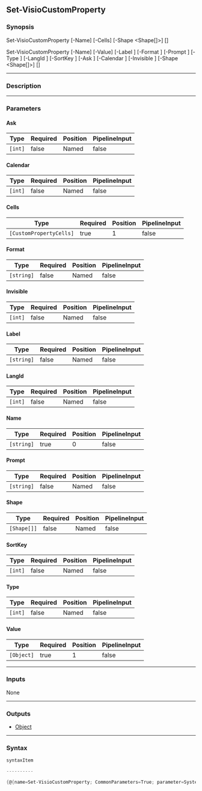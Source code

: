 Set-VisioCustomProperty
-----------------------

### Synopsis

Set-VisioCustomProperty [-Name] <string> [-Cells] <CustomPropertyCells> [-Shape <Shape[]>] [<CommonParameters>]

Set-VisioCustomProperty [-Name] <string> [-Value] <Object> [-Label <string>] [-Format <string>] [-Prompt <string>] [-Type <int>] [-LangId <int>] [-SortKey <int>] [-Ask <int>] [-Calendar <int>] [-Invisible <int>] [-Shape <Shape[]>] [<CommonParameters>]

---

### Description

---

### Parameters
#### **Ask**

|Type   |Required|Position|PipelineInput|
|-------|--------|--------|-------------|
|`[int]`|false   |Named   |false        |

#### **Calendar**

|Type   |Required|Position|PipelineInput|
|-------|--------|--------|-------------|
|`[int]`|false   |Named   |false        |

#### **Cells**

|Type                   |Required|Position|PipelineInput|
|-----------------------|--------|--------|-------------|
|`[CustomPropertyCells]`|true    |1       |false        |

#### **Format**

|Type      |Required|Position|PipelineInput|
|----------|--------|--------|-------------|
|`[string]`|false   |Named   |false        |

#### **Invisible**

|Type   |Required|Position|PipelineInput|
|-------|--------|--------|-------------|
|`[int]`|false   |Named   |false        |

#### **Label**

|Type      |Required|Position|PipelineInput|
|----------|--------|--------|-------------|
|`[string]`|false   |Named   |false        |

#### **LangId**

|Type   |Required|Position|PipelineInput|
|-------|--------|--------|-------------|
|`[int]`|false   |Named   |false        |

#### **Name**

|Type      |Required|Position|PipelineInput|
|----------|--------|--------|-------------|
|`[string]`|true    |0       |false        |

#### **Prompt**

|Type      |Required|Position|PipelineInput|
|----------|--------|--------|-------------|
|`[string]`|false   |Named   |false        |

#### **Shape**

|Type       |Required|Position|PipelineInput|
|-----------|--------|--------|-------------|
|`[Shape[]]`|false   |Named   |false        |

#### **SortKey**

|Type   |Required|Position|PipelineInput|
|-------|--------|--------|-------------|
|`[int]`|false   |Named   |false        |

#### **Type**

|Type   |Required|Position|PipelineInput|
|-------|--------|--------|-------------|
|`[int]`|false   |Named   |false        |

#### **Value**

|Type      |Required|Position|PipelineInput|
|----------|--------|--------|-------------|
|`[Object]`|true    |1       |false        |

---

### Inputs
None

---

### Outputs
* [Object](https://learn.microsoft.com/en-us/dotnet/api/System.Object)

---

### Syntax
```PowerShell
syntaxItem
```
```PowerShell
----------
```
```PowerShell
{@{name=Set-VisioCustomProperty; CommonParameters=True; parameter=System.Object[]}, @{name=Set-VisioCustomProperty; CommonParameters=True; parameter=System.Object[]}}
```
